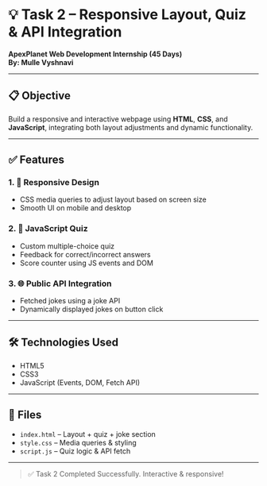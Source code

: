 # 💡 Task 2 – Responsive Layout, Quiz & API Integration  
**ApexPlanet Web Development Internship (45 Days)**  
**By: Mulle Vyshnavi**

---

## 📋 Objective  
Build a responsive and interactive webpage using **HTML**, **CSS**, and **JavaScript**, integrating both layout adjustments and dynamic functionality.

---

## ✅ Features

### 1. 🧩 Responsive Design  
- CSS media queries to adjust layout based on screen size  
- Smooth UI on mobile and desktop

### 2. 🎯 JavaScript Quiz  
- Custom multiple-choice quiz  
- Feedback for correct/incorrect answers  
- Score counter using JS events and DOM

### 3. 🌐 Public API Integration  
- Fetched jokes using a joke API  
- Dynamically displayed jokes on button click

---

## 🛠️ Technologies Used
- HTML5  
- CSS3  
- JavaScript (Events, DOM, Fetch API)


---

## 📁 Files
- `index.html` – Layout + quiz + joke section  
- `style.css` – Media queries & styling  
- `script.js` – Quiz logic & API fetch

---

> ✅ Task 2 Completed Successfully. Interactive & responsive!
